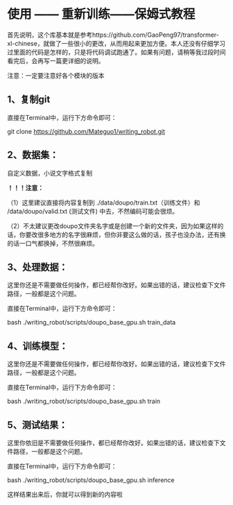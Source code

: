 # 使用 —— 重新训练——保姆式教程

首先说明，这个库基本就是参考https://github.com/GaoPeng97/transformer-xl-chinese，就做了一些很小的更改，从而用起来更加方便。本人还没有仔细学习过里面的代码是怎样的，只是将代码调试跑通了。如果有问题，请稍等我过段时间看完后，会再写一篇更详细的说明。

注意：一定要注意好各个模块的版本

## 1、复制git

直接在Terminal中，运行下方命令即可：

git clone https://github.com/Mateguo1/writing_robot.git

## 2、数据集：

自定义数据，小说文字格式复制

**！！！注意：**

（1）这里建议直接将内容复制到 ./data/doupo/train.txt（训练文件）和 /data/doupo/valid.txt (测试文件) 中去，不然编码可能会很烦。

（2）不太建议更改doupo文件夹名字或是创建一个新的文件夹，因为如果这样的话，你要改很多地方的名字很麻烦，但你非要这么做的话，孩子也没办法，还有换的话一口气都换掉，不然很麻烦。

## 3、处理数据：

这里你还是不需要做任何操作，都已经帮你改好。如果出错的话，建议检查下文件路径，一般都是这个问题。

直接在Terminal中，运行下方命令即可：

bash ./writing_robot/scripts/doupo_base_gpu.sh train_data

## 4、训练模型：

这里你还是不需要做任何操作，都已经帮你改好。如果出错的话，建议检查下文件路径，一般都是这个问题。

直接在Terminal中，运行下方命令即可：

bash ./writing_robot/scripts/doupo_base_gpu.sh train

## 5、测试结果：

这里你依旧是不需要做任何操作，都已经帮你改好。如果出错的话，建议检查下文件路径，一般都是这个问题。

直接在Terminal中，运行下方命令即可：

bash ./writing_robot/scripts/doupo_base_gpu.sh inference

这样结果出来后，你就可以得到新的内容啦

